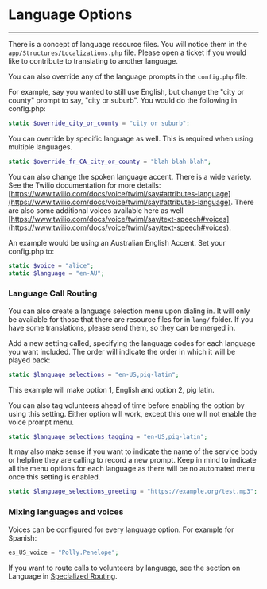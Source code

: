# Language Options

---

There is a concept of language resource files.  You will notice them in the `app/Structures/Localizations.php` file.  Please open a ticket if you would like to contribute to translating to another language.

You can also override any of the language prompts in the `config.php` file. 

For example, say you wanted to still use English, but change the "city or county" prompt to say, "city or suburb".  You would do the following in config.php:

```php
static $override_city_or_county = "city or suburb";
```

You can override by specific language as well.  This is required when using multiple languages.

```php
static $override_fr_CA_city_or_county = "blah blah blah";
```

You can also change the spoken language accent.  There is a wide variety.  See the Twilio documentation for more details: [https://www.twilio.com/docs/voice/twiml/say#attributes-language](https://www.twilio.com/docs/voice/twiml/say#attributes-language).  There are also some additional voices available here as well [https://www.twilio.com/docs/voice/twiml/say/text-speech#voices](https://www.twilio.com/docs/voice/twiml/say/text-speech#voices).

An example would be using an Australian English Accent.  Set your config.php to:

```php
static $voice = "alice";
static $language = "en-AU";
``` 

### Language Call Routing

You can also create a language selection menu upon dialing in.  It will only be available for those that there are resource files for in `lang/` folder.  If you have some translations, please send them, so they can be merged in.

Add a new setting called, specifying the language codes for each language you want included.  The order will indicate the order in which it will be played back:

```php
static $language_selections = "en-US,pig-latin";
```

This example will make option 1, English and option 2, pig latin.

You can also tag volunteers ahead of time before enabling the option by using this setting.  Either option will work, except this one will not enable the voice prompt menu.

```php
static $language_selections_tagging = "en-US,pig-latin";
```

It may also make sense if you want to indicate the name of the service body or helpline they are calling to record a new prompt.  Keep in mind to indicate all the menu options for each language as there will be no automated menu once this setting is enabled.

```php
static $language_selections_greeting = "https://example.org/test.mp3";
```

### Mixing languages and voices

Voices can be configured for every language option.  For example for Spanish:

```php
es_US_voice = "Polly.Penelope";
```

If you want to route calls to volunteers by language, see the section on Language in [Specialized Routing](../../helpline/specialized-routing/).
